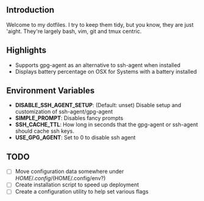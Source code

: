 ## Introduction

Welcome to my dotfiles. I try to keep them tidy, but you know, they are just
'aight. They're largely bash, vim, git and tmux centric.

## Highlights

* Supports gpg-agent as an alternative to ssh-agent when installed
* Displays battery percentage on OSX for Systems with a battery installed

## Environment Variables

* **DISABLE_SSH_AGENT_SETUP**: (Default: unset) Disable setup and customization of ssh-agent/gpg-agent
* **SIMPLE_PROMPT**: Disables fancy prompts
* **SSH_CACHE_TTL**: How long in seconds that the gpg-agent or ssh-agent should
                    cache ssh keys.
* **USE_GPG_AGENT**: Set to 0 to disable ssh agent

## TODO

- [ ] Move configuration data somewhere under $HOME/.config/ ($HOME/.config/env?)
- [ ] Create installation script to speed up deployment
- [ ] Create a configuration utility to help set various flags

